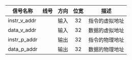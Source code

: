 | 信号名称     | 线号 | 方向 | 位宽 | 描述           |
| ------------ | :--: | :--: | :--: | -------------- |
| instr_v_addr |      | 输入 |  32  | 指令的虚拟地址 |
| data_v_addr  |      | 输入 |  32  | 数据的虚拟地址 |
| instr_p_addr |      | 输出 |  32  | 指令的物理地址 |
| data_p_addr  |      | 输出 |  32  | 数据的物理地址 |

